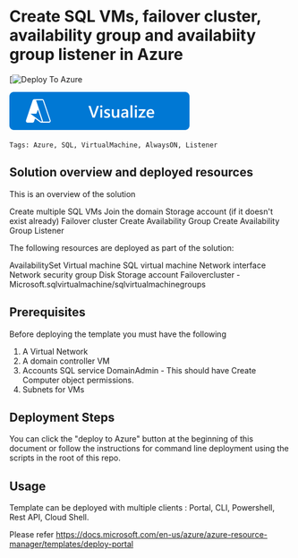 # Create SQL VMs, failover cluster, availability group and availabiity group listener in Azure

[![Deploy To Azure](https://portal.azure.com/#create/Microsoft.Template/uri/https%3A%2F%2Fraw.githubusercontent.com%2FAzure%2Fazure-quickstart-templates%2Fmaster%2Fquickstarts%2Fmicrosoft.sqlvirtualmachine%2Fe2e-sql-vm-ag-setup%2Fazuredeploy.json)  

[![Visualize](https://raw.githubusercontent.com/Azure/azure-quickstart-templates/master/1-CONTRIBUTION-GUIDE/images/visualizebutton.svg?sanitize=true)](http://armviz.io/#/?load=https%3A%2F%2Fraw.githubusercontent.com%2FAzure%2Fazure-quickstart-templates%2Fmaster%2Fquickstarts%2Fmicrosoft.sqlvirtualmachine%2Fe2e-sql-vm-ag-setup%2Fazuredeploy.json)

`Tags: Azure, SQL, VirtualMachine, AlwaysON, Listener`

## Solution overview and deployed resources

This is an overview of the solution

Create multiple SQL VMs
Join the domain
Storage account (if it doesn't exist already)
Failover cluster
Create Availability Group
Create Availability Group Listener

The following resources are deployed as part of the solution:

AvailabilitySet
Virtual machine 
SQL virtual machine 
Network interface 
Network security group 
Disk 
Storage account 
Failovercluster - Microsoft.sqlvirtualmachine/sqlvirtualmachinegroups 

## Prerequisites

Before deploying the template you must have the following

1. A Virtual Network 
2. A domain controller VM
3. Accounts 
    SQL service
    DomainAdmin - This should have Create Computer object permissions.
4. Subnets for VMs

## Deployment Steps

You can click the "deploy to Azure" button at the beginning of this document or follow the instructions for command line deployment using the scripts in the root of this repo.

## Usage

Template can be deployed with multiple clients : Portal, CLI, Powershell, Rest API, Cloud Shell.

Please refer https://docs.microsoft.com/en-us/azure/azure-resource-manager/templates/deploy-portal